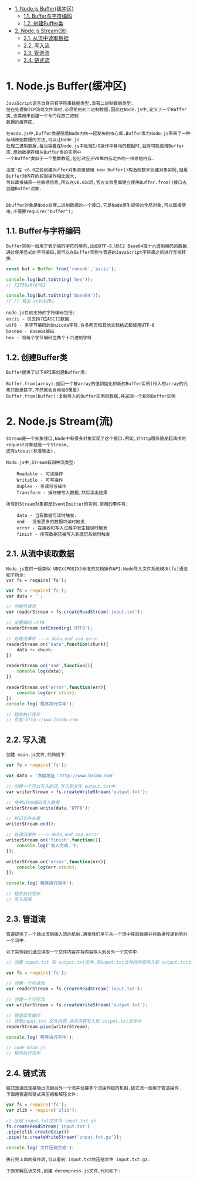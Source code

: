 <!-- TOC -->

- [1. Node.js Buffer(缓冲区)](#1-nodejs-buffer缓冲区)
    - [1.1. Buffer与字符编码](#11-buffer与字符编码)
    - [1.2. 创建Buffer类](#12-创建buffer类)
- [2. Node.js Stream(流)](#2-nodejs-stream流)
    - [2.1. 从流中读取数据](#21-从流中读取数据)
    - [2.2. 写入流](#22-写入流)
    - [2.3. 管道流](#23-管道流)
    - [2.4. 链式流](#24-链式流)

<!-- /TOC -->

# 1. Node.js Buffer(缓冲区)

    JavaScript语言自身只有字符串数据类型,没有二进制数据类型.
    但在处理像TCP流或文件流时,必须使用到二进制数据.因此在Node.js中,定义了一个Buffer类,该类用来创建一个专门存放二进制
    数据的缓存区.

    在node.js中,buffer类是随着Node内核一起发布的核心库.Buffer库为Node.js带来了一种存储原始数据的方法,可以让Node.js
    处理二进制数据,每当需要在Node.js中处理I/O操作中移动的数据时,就有可能使用Buffer库.原始数据存储在Buffer类的实例中
    一个Buffer类似于一个整数数组,但它对应于V8堆内存之外的一块原始内存.

    注意:在 v6.0之前创建Buffer对象直接使用 new Buffer()构造函数来创建对象实例,但是Buffer对内存的权限操作相比很大,
    可以直接捕获一些敏感信息,所以在v6.0以后,官方文档里面建立使用Buffer.from()接口去创建Buffer对象.


    Bbuffer对象是Node处理二进制数据的一个接口.它是Node原生提供的全局对象,可以直接使用,不需要require("buffer");

## 1.1. Buffer与字符编码

    Buffer实例一般用于表示编码字符的序列,比如UTF-8,USC2 Base64或十六进制编码的数据.通过使用显式的字符编码,就可以在Buffer实例与普通的JavaScript字符串之间进行互相转换.
```js
const buf = Buffer.from('runoob','ascii');

console.log(buf.toString('hex'));
// 72756e6f6f62

console.log(buf.toString('base64'));
// // 输出 cnVub29i
```

    node.js目前支持的字符编码包括:
    ascii - 仅支持7位ASCII数据.
    utf8 - 多字节编码的Unicode字符.许多网页和其他文档格式都使用UTF-8
    base64 - Base64编码
    hex - 将每个字节编码位两个十六进制字符


## 1.2. 创建Buffer类

    Buffer提供了以下API来创建Buffer类:

    Buffer.from(array):返回一个被array的值初始化的新的Buffer实例(传入的array的元素只能是数字,不然就会自动被0覆盖)
    Buffer.from(buffer):复制传入的Buffer实例的数据,并返回一个新的Buffer实例
    
# 2. Node.js Stream(流)

    Stream是一个抽象接口,Node中有很多对象实现了这个接口.例如,对http服务器发起请求的request对象就是一个Stream,
    还有stdout(标准输出).

    Node.js中,Stream有四种流类型:
    
        Readable - 可读操作
        Writable - 可写操作
        Duplex - 可读可写操作
        Transform - 操作被写入数据,然后读出结果

    所有的Stream对象都是EventEmitter的实例.常用的事件有:

        data - 当有数据可读时触发.
        end - 没有更多的数据可读时触发.
        error - 在接收和写入过程中发生错误时触发
        finish - 所有数据已被写入到底层系统时触发

## 2.1. 从流中读取数据


    Node.js提供一组类似 UNIX(POSIX)标准的文档操作API.Node导入文件系统模块(fs)语法如下所示:
    var fs = require('fs');
```js
var fs = require('fs');
var data = '';

// 创建可读流
var readerStream = fs.createReadStream('input.txt');

// 设置编码 utf8
readerStream.setEncoding('UTF8');

// 处理流事件 ---> data,end and error
readerStream.on('data',function(chunk){
    data += chunk;
})

readerStream.on('end',function(){
    console.log(data);
})

readerStream.on('error',function(err){
    console.log(err.stack);
})
console.log('程序执行完毕');

// 程序执行完毕
// 百度:http://www.baidu.com
```

## 2.2. 写入流

    创建 main.js文件,代码如下:
```js
var fs = require('fs');

var data = '百度地址：http://www.baidu.com'

// 创建一个可以写入的流,写入到文件 output.txt中
var writerStream = fs.createWriteStream('output.txt');

// 使用UTF8编码写入数据
writerStream.write(data,'UTF8');

// 标记文件末尾
writerStream.end();

// 处理流事件 ---> data,end and error
writerStream.on('finish',function(){
    console.log('写入完成.');
});

writerStream.on('error',function(err){
    console.log(err.stack);
});

console.log('程序执行完毕');

// 程序执行完毕
// 写入完成
```

## 2.3. 管道流

    管道提供了一个输出流到输入流的机制.通常我们用于从一个流中获取数据并将数据传递到另外一个流中.
    
    以下实例我们通过读取一个文件内容并将内容写入到另外一个文件中.
```js
// 创建 input.txt 和 output.txt文件,将input.txt文件的内容传入到 output.txt文件中.

var fs = require('fs');

// 创建一个可读流
var readerStream = fs.createReadStream('input.txt');

// 创建一个可写流
var writerStream = fs.createWriteStream('output.txt');

// 管道读写操作
// 读取input.txt 文件内容,并将内容写入到 output.txt文件中
readerStream.pipe(writerStream);

console.log('程序执行完毕');

// node mian.js
// 程序执行完毕
```

## 2.4. 链式流

    链式是通过连接输出流到另外一个流并创建多个流操作链的机制.链式流一般用于管道操作.
    下面用管道和链式来压缩和解压文件:
```js
var fs = require('fs');
var zlib = require('zlib');

// 压缩 input.txt文件为 input.txt.gz
fs.createReadStream('input.txt')
.pipe(zlib.createGzip())
.pipe(fs.createWriteStream('input.txt.gz'));

console.log('文件压缩完成');
```
    执行完上面的操作后,可以看到 input.txt的压缩文件 input.txt.gz.

    下面来解压该文件,创建 decompress.js文件,代码如下:
```js


```